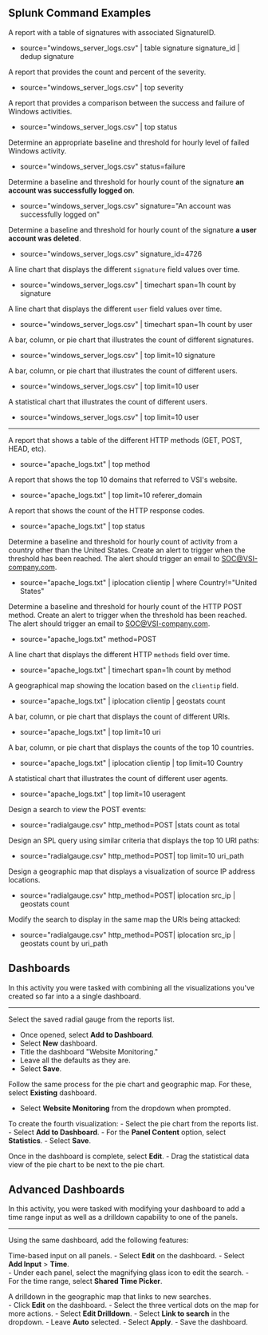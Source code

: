 ## Splunk Command Examples

A report with a table of signatures with associated SignatureID.
      
- source="windows_server_logs.csv"  | table signature signature_id | dedup signature

A report that provides the count and percent of the severity.

- source="windows_server_logs.csv" |  top severity

A report that provides a comparison between the success and failure of Windows activities.

- source="windows_server_logs.csv" | top  status
       
Determine an appropriate baseline and threshold for hourly level of failed Windows activity. 
       
- source="windows_server_logs.csv"  status=failure 
	         
Determine a baseline and threshold for hourly count of the signature **an account was successfully logged on**. 

- source="windows_server_logs.csv" signature="An account was successfully logged on"	         
                  
Determine a baseline and threshold for hourly count of the signature **a user account was deleted**. 
		
- source="windows_server_logs.csv" signature_id=4726
	                  
A line chart that displays the different `signature` field values over time.

- source="windows_server_logs.csv" | timechart span=1h count by signature

A line chart that displays the different `user` field values over time. 

- source="windows_server_logs.csv" | timechart span=1h count by user
    
A bar, column, or pie chart that illustrates the count of different signatures.

- source="windows_server_logs.csv" | top limit=10 signature
	
A bar, column, or pie chart that illustrates the count of different users.

- source="windows_server_logs.csv" | top limit=10 user

A statistical chart that illustrates the count of different users.

- source="windows_server_logs.csv" | top limit=10 user				

---

A report that shows a table of the different HTTP methods (GET, POST, HEAD, etc).

- source="apache_logs.txt" | top method

A report that shows the top 10 domains that referred to VSI's website.

- source="apache_logs.txt" | top limit=10 referer_domain	

A report that shows the count of the HTTP response codes.
	
- source="apache_logs.txt" | top status	

Determine a baseline and threshold for hourly count of activity from a country other than the United States. Create an alert to trigger when the threshold has been reached. The alert should trigger an email to SOC@VSI-company.com.

- source="apache_logs.txt"  | iplocation clientip | where Country!="United States"	

Determine a baseline and threshold for hourly count of the HTTP POST method. Create an alert to trigger when the threshold has been reached. The alert should trigger an email to SOC@VSI-company.com.

- source="apache_logs.txt" method=POST

A line chart that displays the different HTTP `methods` field over time.

- source="apache_logs.txt" | timechart span=1h count by method	

A geographical map showing the location based on the `clientip` field.

- source="apache_logs.txt" | iplocation clientip | geostats count	

A bar, column, or pie chart that displays the count of different URIs.

- source="apache_logs.txt" | top limit=10 uri    

A bar, column, or pie chart that displays the counts of the top 10 countries.

- source="apache_logs.txt"  | iplocation clientip | top limit=10 Country	

A statistical chart that illustrates the count of different user agents.

- source="apache_logs.txt"   |  top limit=10 useragent    

Design a search to view the POST events:

- source="radialgauge.csv" http_method=POST |stats  count as total

Design an SPL query using similar criteria that displays the top 10 URI paths:

- source="radialgauge.csv" http_method=POST| top limit=10 uri_path

Design a geographic map that displays a visualization of source IP address locations. 

- source="radialgauge.csv" http_method=POST| iplocation src_ip | geostats count

Modify the search to display in the same map the URIs being attacked: 

- source="radialgauge.csv" http_method=POST| iplocation src_ip | geostats count by uri_path

## Dashboards

In this activity you were tasked with combining all the visualizations you've created so far into a a single dashboard.

---

Select the saved radial gauge from the reports list.
   - Once opened, select **Add to Dashboard**.
   - Select **New** dashboard. 
   - Title the dashboard "Website Monitoring."
   - Leave all the defaults as they are.
   - Select **Save**.

Follow the same process for the pie chart and geographic map. For these, select **Existing** dashboard.
   - Select **Website Monitoring** from the dropdown when prompted. 

To create the fourth visualization:
    - Select the pie chart from the reports list.
    - Select **Add to Dashboard**.
    - For the **Panel Content** option, select **Statistics**.
    - Select **Save**.

Once in the dashboard is complete, select **Edit**.
    - Drag the statistical data view of the pie chart to be next to the pie chart.

## Advanced Dashboards

In this activity, you were tasked with modifying your dashboard to add a time range input as well as a drilldown capability to one of the panels.

---

Using the same dashboard, add the following features:

Time-based input on all panels.
    - Select **Edit** on the dashboard.
    - Select **Add Input** > **Time**.  
    - Under each panel, select the magnifying glass icon to edit the search. 
      - For the time range, select **Shared Time Picker**.

A drilldown in the geographic map that links to new searches.  
    - Click **Edit** on the dashboard.
    - Select the three vertical dots on the map for more actions.
    - Select **Edit Drilldown**.
    - Select **Link to search** in the dropdown.
    - Leave **Auto** selected.
    - Select **Apply**.
    - Save the dashboard.









